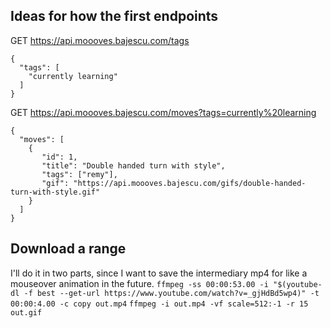## Ideas for how the first endpoints

GET https://api.moooves.bajescu.com/tags
```
{
  "tags": [
    "currently learning"
  ]
}
```

GET https://api.moooves.bajescu.com/moves?tags=currently%20learning
```
{
  "moves": [
    {
       "id": 1,
       "title": "Double handed turn with style",
       "tags": ["remy"],
       "gif": "https://api.moooves.bajescu.com/gifs/double-handed-turn-with-style.gif"
    }
  ]
}
```

## Download a range
I'll do it in two parts, since I want to save the intermediary mp4 for like a mouseover animation in the future.
`ffmpeg -ss 00:00:53.00 -i "$(youtube-dl -f best --get-url https://www.youtube.com/watch?v=_gjHdBd5wp4)" -t 00:00:4.00 -c copy out.mp4`
`ffmpeg -i out.mp4 -vf scale=512:-1 -r 15 out.gif`